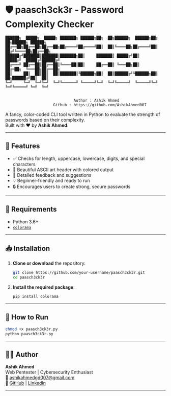 # 🛡️ paasch3ck3r - Password Complexity Checker

```
██████╗  █████╗  █████╗ ███████╗ ██████╗██╗  ██╗██████╗  ██████╗██╗  ██╗██████╗ ██████╗ 
██╔══██╗██╔══██╗██╔══██╗██╔════╝██╔════╝██║  ██║╚════██╗██╔════╝██║ ██╔╝╚════██╗██╔══██╗
██████╔╝███████║███████║███████╗██║     ███████║ █████╔╝██║     █████╔╝  █████╔╝██████╔╝
██╔═══╝ ██╔══██║██╔══██║╚════██║██║     ██╔══██║ ╚═══██╗██║     ██╔═██╗  ╚═══██╗██╔══██╗
██║     ██║  ██║██║  ██║███████║╚██████╗██║  ██║██████╔╝╚██████╗██║  ██╗██████╔╝██║  ██║
╚═╝     ╚═╝  ╚═╝╚═╝  ╚═╝╚══════╝ ╚═════╝╚═╝  ╚═╝╚═════╝  ╚═════╝╚═╝  ╚═╝╚═════╝ ╚═╝  ╚═╝
                                                                                        

                              Author : Ashik Ahmed
                     Github : https://github.com/AshikAhmed007

```

A fancy, color-coded CLI tool written in Python to evaluate the strength of passwords based on their complexity.  
Built with ❤️ by **Ashik Ahmed**.

---

## 📌 Features

- ✅ Checks for length, uppercase, lowercase, digits, and special characters  
- 🎨 Beautiful ASCII art header with colored output  
- 🧠 Detailed feedback and suggestions  
- 💡 Beginner-friendly and ready to run  
- 🔒 Encourages users to create strong, secure passwords  

---

## 🔧 Requirements

- Python 3.6+
- [`colorama`](https://pypi.org/project/colorama/)

---

## 📥 Installation

1. **Clone or download** the repository:
    ```bash
    git clone https://github.com/your-username/paasch3ck3r.git
    cd paasch3ck3r
    ```

2. **Install the required package**:
    ```bash
    pip install colorama
    ```

---

## 🚀 How to Run

```bash
chmod +x paasch3ck3r.py
python paasch3ck3r.py
```

---

## 👨‍💻 Author

**Ashik Ahmed**  
Web Pentester | Cybersecurity Enthusiast  
📧 ashikahmedgd007@gmail.com  
🔗 [GitHub](https://github.com/your-github-username) | [LinkedIn](https://linkedin.com/in/your-profile)

---


